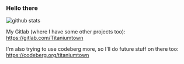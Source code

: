 ### Hello there

![github stats](https://github-readme-stats.vercel.app/api?username=Titaniumtown&show_icons=true&theme=gruvbox)

My Gitlab (where I have some other projects too): https://gitlab.com/Titaniumtown

I'm also trying to use codeberg more, so I'll do future stuff on there too: https://codeberg.org/titaniumtown
